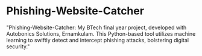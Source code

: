 # Phishing-Website-Catcher
"Phishing-Website-Catcher: My BTech final year project, developed with Autobonics Solutions, Ernamkulam. This Python-based tool utilizes machine learning to swiftly detect and intercept phishing attacks, bolstering digital security."
